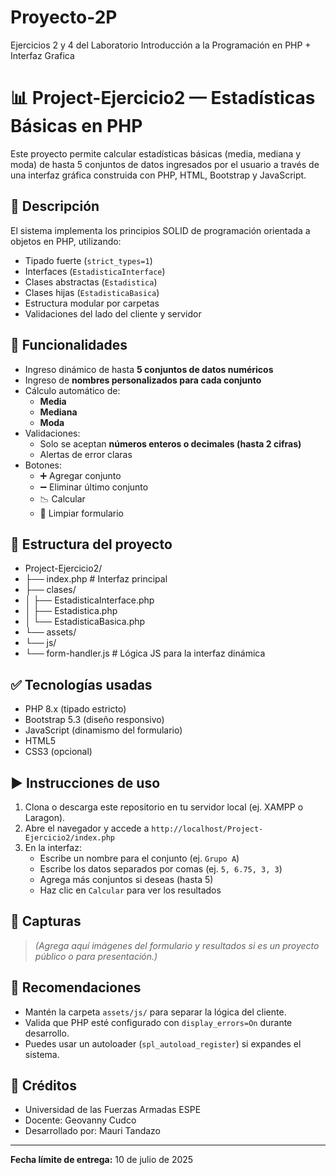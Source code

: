 # Proyecto-2P
Ejercicios 2 y 4 del Laboratorio Introducción a la Programación en PHP + Interfaz Grafica 

# 📊 Project-Ejercicio2 — Estadísticas Básicas en PHP

Este proyecto permite calcular estadísticas básicas (media, mediana y moda) de hasta 5 conjuntos de datos ingresados por el usuario a través de una interfaz gráfica construida con PHP, HTML, Bootstrap y JavaScript.

## 🧾 Descripción

El sistema implementa los principios SOLID de programación orientada a objetos en PHP, utilizando:

- Tipado fuerte (`strict_types=1`)
- Interfaces (`EstadisticaInterface`)
- Clases abstractas (`Estadistica`)
- Clases hijas (`EstadisticaBasica`)
- Estructura modular por carpetas
- Validaciones del lado del cliente y servidor

## 🎯 Funcionalidades

- Ingreso dinámico de hasta **5 conjuntos de datos numéricos**
- Ingreso de **nombres personalizados para cada conjunto**
- Cálculo automático de:
  - **Media**
  - **Mediana**
  - **Moda**
- Validaciones:
  - Solo se aceptan **números enteros o decimales (hasta 2 cifras)**
  - Alertas de error claras
- Botones:
  - ➕ Agregar conjunto
  - ➖ Eliminar último conjunto
  - 📉 Calcular
  - 🔁 Limpiar formulario

## 🧱 Estructura del proyecto

- Project-Ejercicio2/
- ├── index.php # Interfaz principal
- ├── clases/
- │ ├── EstadisticaInterface.php
- │ ├── Estadistica.php
- │ └── EstadisticaBasica.php
- └── assets/
- └── js/
- └── form-handler.js # Lógica JS para la interfaz dinámica

## ✅ Tecnologías usadas

- PHP 8.x (tipado estricto)
- Bootstrap 5.3 (diseño responsivo)
- JavaScript (dinamismo del formulario)
- HTML5
- CSS3 (opcional)

## ▶️ Instrucciones de uso

1. Clona o descarga este repositorio en tu servidor local (ej. XAMPP o Laragon).
2. Abre el navegador y accede a `http://localhost/Project-Ejercicio2/index.php`
3. En la interfaz:
   - Escribe un nombre para el conjunto (ej. `Grupo A`)
   - Escribe los datos separados por comas (ej. `5, 6.75, 3, 3`)
   - Agrega más conjuntos si deseas (hasta 5)
   - Haz clic en `Calcular` para ver los resultados

## 📸 Capturas

> *(Agrega aquí imágenes del formulario y resultados si es un proyecto público o para presentación.)*

## 📂 Recomendaciones

- Mantén la carpeta `assets/js/` para separar la lógica del cliente.
- Valida que PHP esté configurado con `display_errors=On` durante desarrollo.
- Puedes usar un autoloader (`spl_autoload_register`) si expandes el sistema.

## 🧠 Créditos

- Universidad de las Fuerzas Armadas ESPE  
- Docente: Geovanny Cudco  
- Desarrollado por: Mauri Tandazo

---

**Fecha límite de entrega:** 10 de julio de 2025


